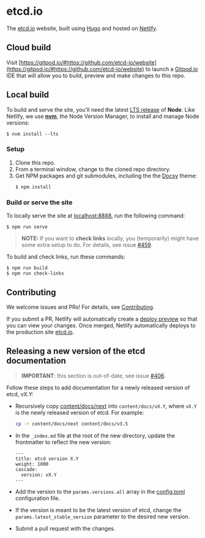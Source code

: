 # etcd.io

The [etcd.io][] website, built using [Hugo][] and hosted on [Netlify][].

## Cloud build

Visit [https://gitpod.io/#https://github.com/etcd-io/website](https://gitpod.io/#https://github.com/etcd-io/website) to launch a [Gitpod.io](https://gitpod.io) IDE that will allow you to build, preview and make changes to this repo.

## Local build

To build and serve the site, you'll need the latest [LTS release][] of **Node**.
Like Netlify, we use **[nvm][]**, the Node Version Manager, to install and
manage Node versions:

```console
$ nvm install --lts
```

### Setup

 1. Clone this repo.
 2. From a terminal window, change to the cloned repo directory.
 3. Get NPM packages and git submodules, including the the [Docsy][] theme:
    ```console
    $ npm install
    ```

### Build or serve the site

To locally serve the site at [localhost:8888][], run the following command:

```console
$ npm run serve
```

> **NOTE:** If you want to **check links** locally, you (temporarily) might have
> some extra setup to do. For details, see issue
> [#459](https://github.com/etcd-io/website/issues/459).

To build and check links, run these commands:

```console
$ npm run build
$ npm run check-links
```

## Contributing

We welcome issues and PRs! For details, see [Contributing][].

If you submit a PR, Netlify will automatically create a [deploy preview][] so
that you can view your changes. Once merged, Netlify automatically deploys to
the production site [etcd.io][].

## Releasing a new version of the etcd documentation

> **IMPORTANT**: this section is out-of-date, see issue [#406][].

Follow these steps to add documentation for a newly released version of etcd, vX.Y:

* Recursively copy [content/docs/next](content/docs/next) into
  `content/docs/vX.Y`, where `vX.Y` is the newly released version of etcd. For example:

    ```bash
    cp -r content/docs/next content/docs/v3.5
    ```

* In the `_index.md` file at the root of the new directory, update the frontmatter
  to reflect the new version:
  ```
  ---
  title: etcd version X.Y
  weight: 1000
  cascade:
    version: vX.Y
  ---
  ```
* Add the version to the `params.versions.all` array in the
  [config.toml](config.toml) configuration file.
* If the version is meant to be the latest version of etcd, change the
  `params.latest_stable_version` parameter to the desired new version.
* Submit a pull request with the changes.

[#406]: https://github.com/etcd-io/website/issues/406
[Contributing]: https://etcd.io/community/#contributing
[deploy preview]: https://www.netlify.com/blog/2016/07/20/introducing-deploy-previews-in-netlify/
[Docsy]: https://www.docsy.dev
[etcd.io]: https://etcd.io
[Hugo]: https://gohugo.io
[localhost:8888]: http://localhost:8888
[LTS release]: https://nodejs.org/en/download/
[Netlify]: https://netlify.com
[nvm]: https://github.com/nvm-sh/nvm/blob/master/README.md#installing-and-updating
